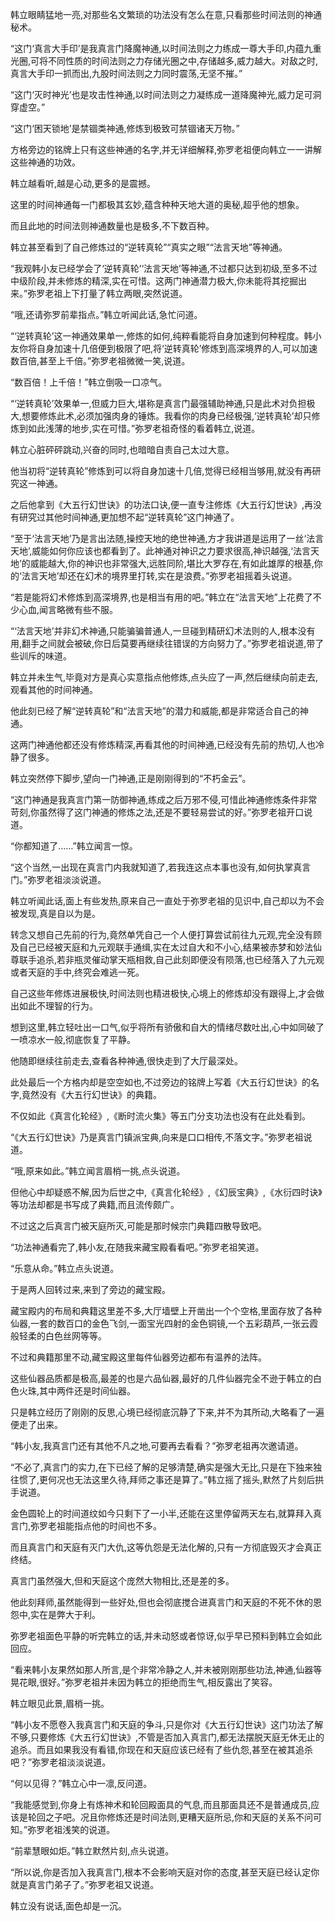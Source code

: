 
韩立眼睛猛地一亮,对那些名文繁琐的功法没有怎么在意,只看那些时间法则的神通秘术。

“这门‘真言大手印’是我真言门降魔神通,以时间法则之力练成一尊大手印,内蕴九重光圈,可将不同性质的时间法则之力存储光圈之中,存储越多,威力越大。对敌之时,真言大手印一抓而出,九股时间法则之力同时震荡,无坚不摧。”

“这门‘灭时神光’也是攻击性神通,以时间法则之力凝练成一道降魔神光,威力足可洞穿虚空。”

“这门‘困天锁地’是禁锢类神通,修炼到极致可禁锢诸天万物。”

方格旁边的铭牌上只有这些神通的名字,并无详细解释,弥罗老祖便向韩立一一讲解这些神通的功效。

韩立越看听,越是心动,更多的是震撼。

这里的时间神通每一门都极其玄妙,蕴含种种天地大道的奥秘,超乎他的想象。

而且此地的时间法则神通数量也是极多,不下数百种。

韩立甚至看到了自己修炼过的“逆转真轮”“真实之眼”“法言天地”等神通。

“我观韩小友已经学会了‘逆转真轮’‘法言天地’等神通,不过都只达到初级,至多不过中级阶段,并未修炼的精深,实在可惜。这两门神通潜力极大,你未能将其挖掘出来。”弥罗老祖上下打量了韩立两眼,突然说道。

“哦,还请弥罗前辈指点。”韩立听闻此话,急忙问道。

“‘逆转真轮’这一神通效果单一,修炼的如何,纯粹看能将自身加速到何种程度。韩小友你将自身加速十几倍便到极限了吧,将‘逆转真轮’修炼到高深境界的人,可以加速数百倍,甚至上千倍。”弥罗老祖微微一笑,说道。

“数百倍！上千倍！”韩立倒吸一口凉气。

“‘逆转真轮’效果单一,但威力巨大,堪称是真言门最强辅助神通,只是此术对负担极大,想要修炼此术,必须加强肉身的锤炼。我看你的肉身已经极强,‘逆转真轮’却只修炼到如此浅薄的地步,实在可惜。”弥罗老祖奇怪的看着韩立,说道。

韩立心脏砰砰跳动,兴奋的同时,也暗暗自责自己太过大意。

他当初将“逆转真轮”修炼到可以将自身加速十几倍,觉得已经相当够用,就没有再研究这一神通。

之后他拿到《大五行幻世诀》的功法口诀,便一直专注修炼《大五行幻世诀》,再没有研究过其他时间神通,更加想不起“逆转真轮”这门神通了。

“至于‘法言天地’乃是言出法随,操控天地的绝世神通,方才我讲道是运用了一丝‘法言天地’,威能如何你应该也都看到了。此神通对神识之力要求很高,神识越强,‘法言天地’的威能越大,你的神识也非常强大,远胜同阶,堪比大罗存在,有如此雄厚的根基,你的‘法言天地’却还在幻术的境界里打转,实在是浪费。”弥罗老祖摇着头说道。

“若是能将幻术修炼到高深境界,也是相当有用的吧。”韩立在“法言天地”上花费了不少心血,闻言略微有些不服。

“‘法言天地’并非幻术神通,只能骗骗普通人,一旦碰到精研幻术法则的人,根本没有用,翻手之间就会被破,你日后莫要再继续往错误的方向努力了。”弥罗老祖说道,带了些训斥的味道。

韩立并未生气,毕竟对方是真心实意指点他修炼,点头应了一声,然后继续向前走去,观看其他的时间神通。

他此刻已经了解“逆转真轮”和“法言天地”的潜力和威能,都是非常适合自己的神通。

这两门神通他都还没有修炼精深,再看其他的时间神通,已经没有先前的热切,人也冷静了很多。

韩立突然停下脚步,望向一门神通,正是刚刚得到的“不朽金云”。

“这门神通是我真言门第一防御神通,练成之后万邪不侵,可惜此神通修炼条件非常苛刻,你虽然得了这门神通的修炼之法,还是不要轻易尝试的好。”弥罗老祖开口说道。

“你都知道了……”韩立闻言一惊。

“这个当然,一出现在真言门内我就知道了,若我连这点本事也没有,如何执掌真言门。”弥罗老祖淡淡说道。

韩立听闻此话,面上有些发热,原来自己一直处于弥罗老祖的见识中,自己却以为不会被发现,真是自以为是。

转念又想自己先前的行为,竟然单凭自己一个人便打算尝试前往九元观,完全没有顾及自己已经被天庭和九元观联手通缉,实在太过自大和不小心,结果被赤梦和妙法仙尊联手追杀,若非瓶灵催动掌天瓶相救,自己此刻即便没有陨落,也已经落入了九元观或者天庭的手中,终究会难逃一死。

自己这些年修炼进展极快,时间法则也精进极快,心境上的修炼却没有跟得上,才会做出如此不理智的行为。

想到这里,韩立轻吐出一口气,似乎将所有骄傲和自大的情绪尽数吐出,心中如同破了一喷凉水一般,彻底恢复了平静。

他随即继续往前走去,查看各种神通,很快走到了大厅最深处。

此处最后一个方格内却是空空如也,不过旁边的铭牌上写着《大五行幻世诀》的名字,竟然没有《大五行幻世诀》的典籍。

不仅如此《真言化轮经》,《断时流火集》等五门分支功法也没有在此处看到。

“《大五行幻世诀》乃是真言门镇派宝典,向来是口口相传,不落文字。”弥罗老祖说道。

“哦,原来如此。”韩立闻言眉梢一挑,点头说道。

但他心中却疑惑不解,因为后世之中,《真言化轮经》,《幻辰宝典》,《水衍四时诀》等功法却都是书写成了典籍,而且流传颇广。

不过这之后真言门被天庭所灭,可能是那时候宗门典籍四散导致吧。

“功法神通看完了,韩小友,在随我来藏宝殿看看吧。”弥罗老祖笑道。

“乐意从命。”韩立点头说道。

于是两人回转过来,来到了旁边的藏宝殿。

藏宝殿内的布局和典籍这里差不多,大厅墙壁上开凿出一个个空格,里面存放了各种仙器,一套的数百口的金色飞剑,一面宝光四射的金色铜镜,一个五彩葫芦,一张云霞般轻柔的白色丝网等等。

不过和典籍那里不动,藏宝殿这里每件仙器旁边都布有温养的法阵。

这些仙器品质都是极高,最差的也是六品仙器,最好的几件仙器完全不逊于韩立的白色火珠,其中两件还是时间仙器。

只是韩立经历了刚刚的反思,心境已经彻底沉静了下来,并不为其所动,大略看了一遍便走了出来。

“韩小友,我真言门还有其他不凡之地,可要再去看看？”弥罗老祖再次邀请道。

“不必了,真言门的实力,在下已经了解的足够清楚,确实是强大无比,只是在下独来独往惯了,更何况也无法这里久待,拜师之事还是算了。”韩立摇了摇头,默然了片刻后拱手说道。

金色圆轮上的时间道纹如今只剩下了一小半,还能在这里停留两天左右,就算拜入真言门,弥罗老祖能指点他的时间也不多。

而且真言门和天庭有灭门大仇,这等仇怨是无法化解的,只有一方彻底毁灭才会真正终结。

真言门虽然强大,但和天庭这个庞然大物相比,还是差的多。

他此刻拜师,虽然能得到一些好处,但也会彻底搅合进真言门和天庭的不死不休的恩怨中,实在是弊大于利。

弥罗老祖面色平静的听完韩立的话,并未动怒或者惊讶,似乎早已预料到韩立会如此回应。

“看来韩小友果然如那人所言,是个非常冷静之人,并未被刚刚那些功法,神通,仙器等晃花眼,很好。”弥罗老祖并未因为韩立的拒绝而生气,相反露出了笑容。

韩立眼见此景,眉梢一挑。

“韩小友不愿卷入我真言门和天庭的争斗,只是你对《大五行幻世诀》这门功法了解不够,只要修炼《大五行幻世诀》,不管是否加入真言门,都无法摆脱天庭无休无止的追杀。而且如果我没有看错,你现在和天庭应该已经有了些仇怨,甚至在被其追杀吧？”弥罗老祖淡淡说道。

“何以见得？”韩立心中一凛,反问道。

“我能感觉到,你身上有炼神术和轮回殿面具的气息,而且那面具还不是普通成员,应该是轮回之子吧。况且你修炼还是时间法则,更糟天庭所忌,你和天庭的关系不问可知。”弥罗老祖浅笑的说道。

“前辈慧眼如炬。”韩立默然片刻,点头说道。

“所以说,你是否加入我真言门,根本不会影响天庭对你的态度,甚至天庭已经认定你就是真言门弟子了。”弥罗老祖又说道。

韩立没有说话,面色却是一沉。